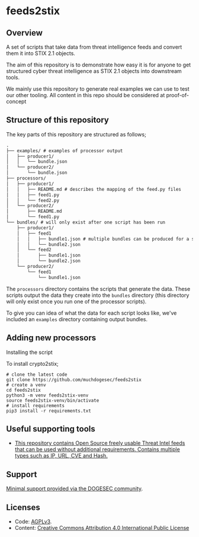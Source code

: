 # feeds2stix

## Overview

A set of scripts that take data from threat intelligence feeds and convert them it into STIX 2.1 objects.

The aim of this repository is to demonstrate how easy it is for anyone to get structured cyber threat intelligence as STIX 2.1 objects into downstream tools.

We mainly use this repository to generate real examples we can use to test our other tooling. All content in this repo should be considered at proof-of-concept

## Structure of this repository

The key parts of this repository are structured as follows;

```txt
.
├── examples/ # examples of processor output
│   ├── producer1/
│   │   └── bundle.json
│   └── producer2/
│       └── bundle.json
├── processors/
│   ├── producer1/
│   │	├── README.md # describes the mapping of the feed.py files
│   │	├── feed1.py
│   │   └── feed2.py
│   └── producer2/
│    	├── README.md
│    	└── feed1.py 
└── bundles/ # will only exist after one script has been run
    ├── producer1/
    │	├── feed1
    │	│	├── bundle1.json # multiple bundles can be produced for a single feed (e.g. seperated by threat actor)
    │	│	└── bundle2.json
    │	└── feed2
    │		├── bundle1.json
    │		└── bundle2.json
    └── producer2/
     	└── feed1
    		└── bundle1.json
```

The `processors` directory contains the scripts that generate the data. These scripts output the data they create into the `bundles` directory (this directory will only exist once you run one of the processor scripts).

To give you can idea of what the data for each script looks like, we've included an `examples` directory containing output bundles.

## Adding new processors

Installing the script

To install crypto2stix;

```shell
# clone the latest code
git clone https://github.com/muchdogesec/feeds2stix
# create a venv
cd feeds2stix
python3 -m venv feeds2stix-venv
source feeds2stix-venv/bin/activate
# install requirements
pip3 install -r requirements.txt
```

## Useful supporting tools

* [This repository contains Open Source freely usable Threat Intel feeds that can be used without additional requirements. Contains multiple types such as IP, URL, CVE and Hash.](https://github.com/Bert-JanP/Open-Source-Threat-Intel-Feeds)

## Support

[Minimal support provided via the DOGESEC community](https://community.dogesec.com/).

## Licenses

* Code: [AGPLv3](/LICENSE).
* Content: [Creative Commons Attribution 4.0 International Public License](/LICENSE-CONTENT)
